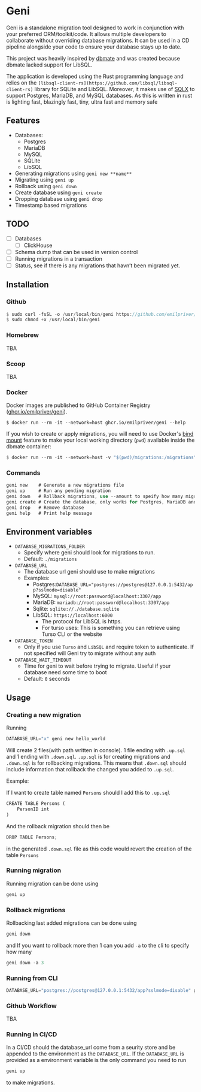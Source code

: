 # Geni

Geni is a standalone migration tool designed to work in conjunction with your preferred ORM/toolkit/code. It allows multiple developers to collaborate without overriding database migrations. It can be used in a CD pipeline alongside your code to ensure your database stays up to date.

This project was heavily inspired by [dbmate](https://github.com/amacneil/dbmate) and was created because dbmate lacked support for LibSQL.

The application is developed using the Rust programming language and relies on the `[libsql-client-rs](https://github.com/libsql/libsql-client-rs)` library for SQLite and LibSQL. Moreover, it makes use of [SQLX](https://github.com/launchbadge/sqlx) to support Postgres, MariaDB, and MySQL databases. As this is written in rust is lighting fast, blazingly fast, tiny, ultra fast and memory safe

## Features

- Databases:
    - Postgres
    - MariaDB
    - MySQL
    - SQLite
    - LibSQL
- Generating migrations using `geni new **name**`
- Migrating using `geni up`
- Rollback using `geni down`
- Create database using  `geni create`
- Dropping database using  `geni drop`
- Timestamp based migrations

## TODO

- [ ]  Databases
    - [ ]  ClickHouse
- [ ]  Schema dump that can be used in version control
- [ ]  Running migrations in a transaction
- [ ]  Status, see if there is any migrations that havn’t been migrated yet.

## Installation

### Github

```rust
$ sudo curl -fsSL -o /usr/local/bin/geni https://github.com/emilpriver/geni/releases/latest/download/geni-linux-amd64
$ sudo chmod +x /usr/local/bin/geni
```

### Homebrew

TBA

### Scoop

TBA

### Docker

Docker images are published to GitHub Container Registry ([ghcr.io/emilpriver/geni](https://ghcr.io/emilpriver/geni)).

```
$ docker run --rm -it --network=host ghcr.io/emilpriver/geni --help
```

If you wish to create or apply migrations, you will need to use Docker's [bind mount](https://docs.docker.com/storage/bind-mounts/) feature to make your local working directory (`pwd`) available inside the dbmate container:

```rust
$ docker run --rm -it --network=host -v "$(pwd)/migrations:/migrations" ghcr.io/emilpriver/geni new create_users_table`
```

### Commands

```rust
geni new    # Generate a new migrations file
geni up     # Run any pending migration
geni down   # Rollback migrations, use --amount to speify how many migrations(default 1)
geni create # Create the database, only works for Postgres, MariaDB and MySQL. If you use SQLite will geni create the file before running migrations if the sqlite file don't exist. LibSQL should be create using respective interface.
geni drop   # Remove database
geni help   # Print help message
```

## Environment variables

- `DATABASE_MIGRATIONS_FOLDER`
    - Specify where geni should look for migrations to run.
    - Default: `./migrations`
- `DATABASE_URL`
    - The database url geni should use to make migrations
    - Examples:
        - Postgres:`DATABASE_URL="postgres://postgres@127.0.0.1:5432/app?sslmode=disable"`
        - MySQL: `mysql://root:password@localhost:3307/app`
        - MariaDB: `mariadb://root:password@localhost:3307/app`
        - Sqlite: `sqlite://./database.sqlite`
        - LibSQL: `https://localhost:6000`
            - The protocol for LibSQL is https.
            - For turso uses: This is something you can retrieve using Turso CLI or the website
- `DATABASE_TOKEN`
    - Only if you use `Turso` and `LibSQL` and require token to authenticate. If not specified will Geni try to migrate without any auth
- `DATABASE_WAIT_TIMEOUT`
    - Time for geni to wait before trying to migrate. Useful if your database need some time to boot
    - Default: `0` seconds

## Usage

### Creating a new migration

Running 

```rust
DATABASE_URL="x" geni new hello_world
```

Will create 2 files(with path written in console). 1 file ending with `.up.sql` and 1 ending with `.down.sql`. `.up.sql` is for creating migrations and `.down.sql` is for rollbacking migrations. This means that  `.down.sql` should include information that rollback the changed you added to `.up.sql`. 

Example:

If I want to create  table named `Persons` should I add this to `.up.sql`

```rust
CREATE TABLE Persons (
    PersonID int
)
```

And the rollback migration should then be

```rust
DROP TABLE Persons;
```

in the generated `.down.sql` file as this code would revert the creation of the table `Persons`

### Running migration

Running migration can be done using

```rust
geni up
```

### Rollback migrations

Rollbacking last added migrations can be done using

```rust
geni down
```

and If you want to rollback more then 1 can you add `-a` to the cli to specify how many

```rust
geni down -a 3
```

### Running from CLI

```rust
DATABASE_URL="postgres://postgres@127.0.0.1:5432/app?sslmode=disable" geni up
```

### Github Workflow

TBA

### Running in CI/CD

In a CI/CD should the database_url come from a seurity store and be appended to the environment as the `DATABASE_URL`. If the `DATABASE_URL` is provided as a environment variable is the only command you need to run

```rust
geni up
```

to make migrations.
